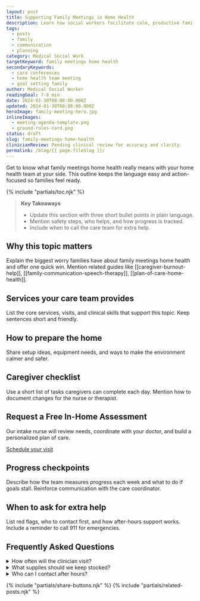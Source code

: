 ```yaml
---
layout: post
title: Supporting Family Meetings in Home Health
description: Learn how social workers facilitate calm, productive family meetings to keep everyone on the same page.
tags:
  - posts
  - family
  - communication
  - planning
category: Medical Social Work
targetKeyword: family meetings home health
secondaryKeywords:
  - care conferences
  - home health team meeting
  - goal setting family
author: Medical Social Worker
readingGoal: 7-8 min
date: 2024-01-30T08:00:00.000Z
updated: 2024-01-30T08:00:00.000Z
heroImage: family-meeting-hero.jpg
inlineImages:
  - meeting-agenda-template.png
  - ground-rules-card.png
status: draft
slug: family-meetings-home-health
clinicianReview: Pending clinical review for accuracy and clarity.
permalink: /blog/{{ page.fileSlug }}/
---
```

Get to know what family meetings home health really means with your home health team at your side. This outline keeps the language easy and action-focused so families feel ready.

<!--more-->

{% include "partials/toc.njk" %}

> **Key Takeaways**
> - Update this section with three short bullet points in plain language.
> - Mention safety steps, who helps, and how progress is tracked.
> - Include when to call the care team for extra help.

## Why this topic matters
Explain the biggest worry families have about family meetings home health and offer one quick win. Mention related guides like [[caregiver-burnout-help]], [[family-communication-speech-therapy]], [[plan-of-care-home-health]].

## Services your care team provides
List the core services, visits, and clinical skills that support this topic. Keep sentences short and friendly.

## How to prepare the home
Share setup ideas, equipment needs, and ways to make the environment calmer and safer.

## Caregiver checklist
Use a short list of tasks caregivers can complete each day. Mention how to document changes for the nurse or therapist.

<div class="cta-panel" role="complementary" aria-label="Free in-home assessment">
  <h2>Request a Free In-Home Assessment</h2>
  <p>Our intake nurse will review needs, coordinate with your doctor, and build a personalized plan of care.</p>
  <p><a class="button" href="/contact/">Schedule your visit</a></p>
</div>

## Progress checkpoints
Describe how the team measures progress each week and what to do if goals stall. Reinforce communication with the care coordinator.

## When to ask for extra help
List red flags, who to contact first, and how after-hours support works. Include a reminder to call 911 for emergencies.

## Frequently Asked Questions
<details>
  <summary>How often will the clinician visit?</summary>
  <p>Give a ballpark visit frequency and note that the care plan may change based on progress.</p>
</details>
<details>
  <summary>What supplies should we keep stocked?</summary>
  <p>List a few common items and explain how to request more through the agency or insurance.</p>
</details>
<details>
  <summary>Who can I contact after hours?</summary>
  <p>Explain the on-call nurse or therapist process and set expectations for emergency care.</p>
</details>

{% include "partials/share-buttons.njk" %}
{% include "partials/related-posts.njk" %}

